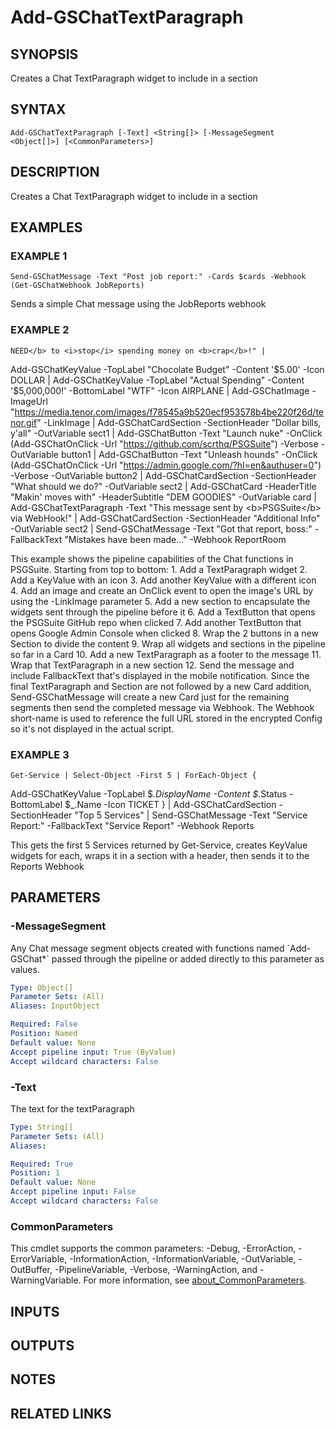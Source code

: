 # Add-GSChatTextParagraph

## SYNOPSIS
Creates a Chat TextParagraph widget to include in a section

## SYNTAX

```
Add-GSChatTextParagraph [-Text] <String[]> [-MessageSegment <Object[]>] [<CommonParameters>]
```

## DESCRIPTION
Creates a Chat TextParagraph widget to include in a section

## EXAMPLES

### EXAMPLE 1
```
Send-GSChatMessage -Text "Post job report:" -Cards $cards -Webhook (Get-GSChatWebhook JobReports)
```

Sends a simple Chat message using the JobReports webhook

### EXAMPLE 2
```
NEED</b> to <i>stop</i> spending money on <b>crap</b>!" |
```

Add-GSChatKeyValue -TopLabel "Chocolate Budget" -Content '$5.00' -Icon DOLLAR |
Add-GSChatKeyValue -TopLabel "Actual Spending" -Content '$5,000,000!' -BottomLabel "WTF" -Icon AIRPLANE |
Add-GSChatImage -ImageUrl "https://media.tenor.com/images/f78545a9b520ecf953578b4be220f26d/tenor.gif" -LinkImage |
Add-GSChatCardSection -SectionHeader "Dollar bills, y'all" -OutVariable sect1 | 
Add-GSChatButton -Text "Launch nuke" -OnClick (Add-GSChatOnClick -Url "https://github.com/scrthq/PSGSuite") -Verbose -OutVariable button1 | 
Add-GSChatButton -Text "Unleash hounds" -OnClick (Add-GSChatOnClick -Url "https://admin.google.com/?hl=en&authuser=0") -Verbose -OutVariable button2 | 
Add-GSChatCardSection -SectionHeader "What should we do?" -OutVariable sect2 | 
Add-GSChatCard -HeaderTitle "Makin' moves with" -HeaderSubtitle "DEM GOODIES" -OutVariable card |
Add-GSChatTextParagraph -Text "This message sent by \<b\>PSGSuite\</b\> via WebHook!" | 
Add-GSChatCardSection -SectionHeader "Additional Info" -OutVariable sect2 | 
Send-GSChatMessage -Text "Got that report, boss:" -FallbackText "Mistakes have been made..." -Webhook ReportRoom

This example shows the pipeline capabilities of the Chat functions in PSGSuite.
Starting from top to bottom:
    1.
Add a TextParagraph widget
    2.
Add a KeyValue with an icon
    3.
Add another KeyValue with a different icon
    4.
Add an image and create an OnClick event to open the image's URL by using the -LinkImage parameter
    5.
Add a new section to encapsulate the widgets sent through the pipeline before it
    6.
Add a TextButton that opens the PSGSuite GitHub repo when clicked
    7.
Add another TextButton that opens Google Admin Console when clicked
    8.
Wrap the 2 buttons in a new Section to divide the content
    9.
Wrap all widgets and sections in the pipeline so far in a Card
    10.
Add a new TextParagraph as a footer to the message
    11.
Wrap that TextParagraph in a new section
    12.
Send the message and include FallbackText that's displayed in the mobile notification.
Since the final TextParagraph and Section are not followed by a new Card addition, Send-GSChatMessage will create a new Card just for the remaining segments then send the completed message via Webhook.
The Webhook short-name is used to reference the full URL stored in the encrypted Config so it's not displayed in the actual script.

### EXAMPLE 3
```
Get-Service | Select-Object -First 5 | ForEach-Object {
```

Add-GSChatKeyValue -TopLabel $_.DisplayName -Content $_.Status -BottomLabel $_.Name -Icon TICKET
} | Add-GSChatCardSection -SectionHeader "Top 5 Services" | Send-GSChatMessage -Text "Service Report:" -FallbackText "Service Report" -Webhook Reports

This gets the first 5 Services returned by Get-Service, creates KeyValue widgets for each, wraps it in a section with a header, then sends it to the Reports Webhook

## PARAMETERS

### -MessageSegment
Any Chat message segment objects created with functions named \`Add-GSChat*\` passed through the pipeline or added directly to this parameter as values.

```yaml
Type: Object[]
Parameter Sets: (All)
Aliases: InputObject

Required: False
Position: Named
Default value: None
Accept pipeline input: True (ByValue)
Accept wildcard characters: False
```

### -Text
The text for the textParagraph

```yaml
Type: String[]
Parameter Sets: (All)
Aliases:

Required: True
Position: 1
Default value: None
Accept pipeline input: False
Accept wildcard characters: False
```

### CommonParameters
This cmdlet supports the common parameters: -Debug, -ErrorAction, -ErrorVariable, -InformationAction, -InformationVariable, -OutVariable, -OutBuffer, -PipelineVariable, -Verbose, -WarningAction, and -WarningVariable. For more information, see [about_CommonParameters](http://go.microsoft.com/fwlink/?LinkID=113216).

## INPUTS

## OUTPUTS

## NOTES

## RELATED LINKS
